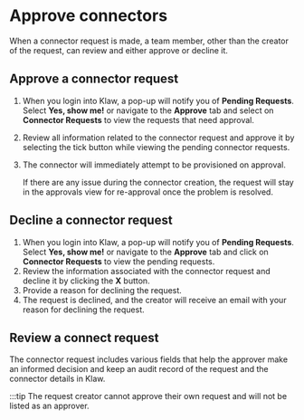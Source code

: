 # Approve connectors

When a connector request is made, a team member, other than the creator
of the request, can review and either approve or decline it.

## Approve a connector request

1.  When you login into Klaw, a pop-up will notify you of **Pending
    Requests**. Select **Yes, show me!** or navigate to the **Approve**
    tab and select on **Connector Requests** to view the requests that
    need approval.
2.  Review all information related to the connector request and approve
    it by selecting the tick button while viewing the pending connector
    requests.
 
3. The connector will immediately attempt to be provisioned on
    approval.

    If there are any issue during the connector creation, the request will stay in the approvals view for re-approval once the problem is resolved.

## Decline a connector request

1.  When you login into Klaw, a pop-up will notify you of **Pending
    Requests**. Select **Yes, show me!** or navigate to the **Approve**
    tab and click on **Connector Requests** to view the pending
    requests.
2.  Review the information associated with the connector request and
    decline it by clicking the **X** button.
3.  Provide a reason for declining the request.
4.  The request is declined, and the creator will receive an email with
    your reason for declining the request.

## Review a connect request

The connector request includes various fields that help the approver
make an informed decision and keep an audit record of the request and
the connector details in Klaw.

:::tip
The request creator cannot approve their own request and will not be
listed as an approver.

